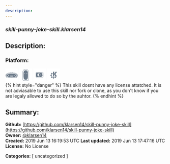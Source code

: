 ```yaml
---
description: 
---
```


### _skill-punny-joke-skill.klarsen14_  
## Description:  
  
  
  
### Platform:  
 ![Mark I](../.gitbook/assets/mark-1-icon.png)  ![Mark II](../.gitbook/assets/mark-2-icon.png)  ![Picroft](../.gitbook/assets/picroft-icon.png)  ![plasmoid](../.gitbook/assets/kde.png)   
{% hint style="danger" %}
This skill dosnt have any license attatched. It is not adviasable to use this skill nor fork or clone, as you don't know if you are legaly allowed to do so by the auhtor.
{% endhint %}
  
## Summary:  
**Github:** [https://github.com/klarsen14/skill-punny-joke-skill](https://github.com/klarsen14/skill-punny-joke-skill)  
**Owner:** [@klarsen14](https://github.com/klarsen14)  
**Created:** 2019 Jun 13 16:19:53 UTC  **Last updated:** 2019 Jun 13 17:47:16 UTC  
**License:** No License  
  
**Categories:** [ uncategorized ]   
